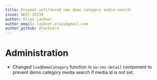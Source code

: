 ```yaml
---
title: Prevent unfiltered cms demo category media search
issue: NEXT-25219
author: Elias Lackner
author_email: lackner.elias@gmail.com
author_github: @lacknere
---
```

# Administration
* Changed `loadDemoCategory` function in `sw-cms-detail` component to prevent demo category media search if media id is not set.
